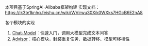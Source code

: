 本项目基于SpringAI-Alibaba框架构建
实现文档：https://ik3te1knhq.feishu.cn/wiki/WVirwu30Xik0WXks7HGcB6E2nA8

各个模块的实现
1. [Chat-Model](https://ik3te1knhq.feishu.cn/wiki/A2eGwIrxEibvLXkqfONczYAGntg)：快速入门，调用大模型完成文本问答
2. [Advisor](https://ik3te1knhq.feishu.cn/wiki/CxblwapL4inG19ku20mcfMXyn0d)：核心模块，封装重复任务、数据转移、模型可移植性